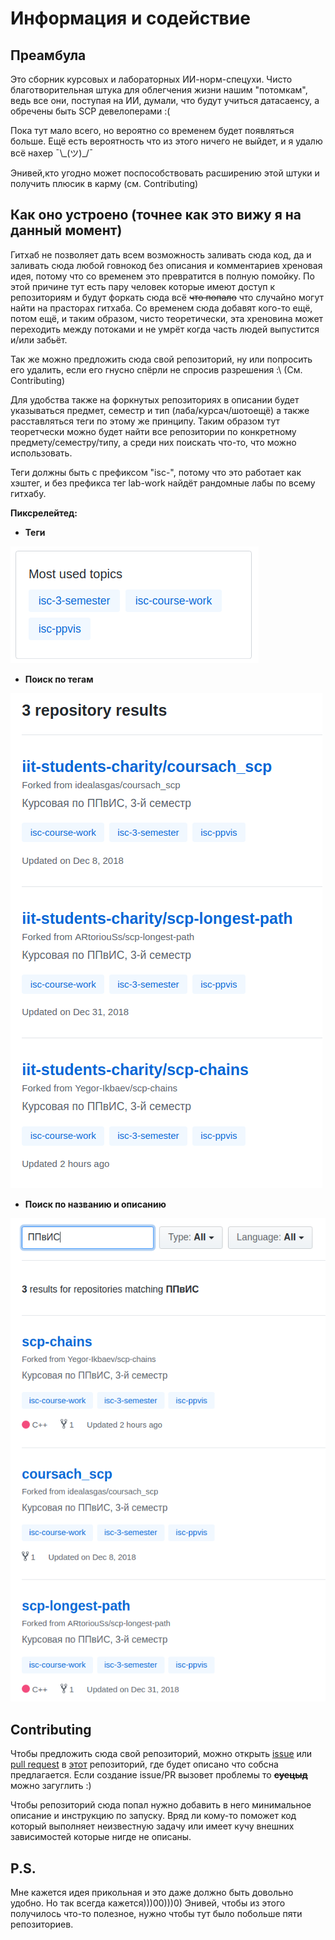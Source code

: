 # Информация и содействие

## Преамбула

Это сборник курсовых и лабораторных ИИ-норм-спецухи. Чисто благотворительная штука для облегчения жизни нашим "потомкам", ведь все они, поступая на ИИ, думали, что будут учиться датасаенсу, а обречены быть SCP девелоперами :(

Пока тут мало всего, но вероятно со временем будет появляться больше. Ещё есть вероятность что из этого ничего не выйдет, и я удалю всё нахер ¯\\\_(ツ)_/¯

Энивей,кто угодно может поспособствовать расширению этой штуки и получить плюсик в карму (см. Contributing)

## Как оно устроено (точнее как это вижу я на данный момент)

Гитхаб не позволяет дать всем возможность заливать сюда код, да и заливать сюда любой говнокод без описания и комментариев хреновая идея, потому что со временем это превратится в полную помойку. По этой причине тут есть пару человек которые имеют доступ к репозиториям и будут форкать сюда всё ~~что попало~~ что случайно могут найти на прасторах гитхаба. Со временем сюда добавят кого-то ещё, потом ещё, и таким образом, чисто теоретически, эта хреновина может переходить между потоками и не умрёт когда часть людей выпустится и/или забьёт.

Так же можно предложить сюда свой репозиторий, ну или попросить его удалить, если его гнусно спёрли не спросив разрешения :\ (См. Contributing)

Для удобства также на форкнутых репозиториях в описании будет указываться предмет, семестр и тип (лаба/курсач/шотоещё) а также расставляться теги по этому же принципу. Таким образом тут теоретчески можно будет найти все репозитории по конкретному предмету/семестру/типу, а среди них поискать что-то, что можно использовать.

Теги должны быть с префиксом "isc-", потому что это работает как хэштег, и без префикса тег lab-work найдёт рандомные лабы по всему гитхабу.

**Пиксрелейтед:**

* **Теги**

![topics](https://github.com/iit-students-charity/info-and-contributing/raw/master/topics.png "Теги")

* **Поиск по тегам**

![topics result](https://github.com/iit-students-charity/info-and-contributing/raw/master/topics_result.png "Поиск по тегам")

* **Поиск по названию и описанию**

![search](https://github.com/iit-students-charity/info-and-contributing/raw/master/search.png "Поиск по названию/описанию")

## Contributing

Чтобы предложить сюда свой репозиторий, можно открыть [issue](https://github.com/iit-students-charity/info-and-contributing/issues/new "Открыть issue") или [pull request](https://github.com/iit-students-charity/info-and-contributing/compare "Открыть pull request") в [этот](https://github.com/iit-students-charity/info-and-contributing "ЭТОТ репозиторий :)") репозиторий, где будет описано что собсна предлагается. Если создание issue/PR вызовет проблемы то ~~**суецыд**~~ можно загуглить :)

Чтобы репозиторий сюда попал нужно добавить в него минимальное описание и инструкцию по запуску. Вряд ли кому-то поможет код который выполняет неизвестную задачу или имеет кучу внешних зависимостей которые нигде не описаны.

## P.S.

Мне кажется идея прикольная и это даже должно быть довольно удобно. Но так всегда кажется)))00)))0) Энивей, чтобы из этого получилось что-то полезное, нужно чтобы тут было побольше пяти репозиториев.
